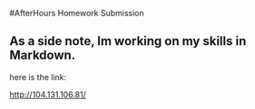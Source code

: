 #AfterHours Homework Submission

## As a side note, Im working on my skills in **Markdown**.


here is the link:

http://104.131.106.81/
